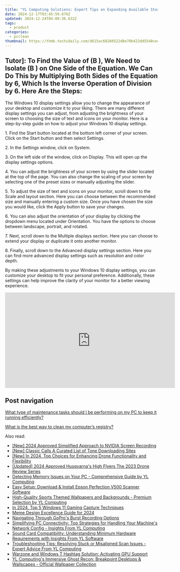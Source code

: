 ```yaml
---
title: "YL Computing Solutions: Expert Tips on Expanding Available Storage and Freeing Disk Space"
date: 2024-12-17T03:45:59.676Z
updated: 2024-12-24T04:09:36.632Z
tags:
  - product
categories:
  - pcclean
thumbnail: https://thmb.techidaily.com/d615ac68260522d8e70b422dd5540cece714bbc625d61d049281d91eac42f958.jpg
---
```


## Tutor]: To Find the Value of \(B \), We Need to Isolate \(B \) on One Side of the Equation. We Can Do This by Multiplying Both Sides of the Equation by 6, Which Is the Inverse Operation of Division by 6. Here Are the Steps:

The Windows 10 display settings allow you to change the appearance of your desktop and customize it to your liking. There are many different display settings you can adjust, from adjusting the brightness of your screen to choosing the size of text and icons on your monitor. Here is a step-by-step guide on how to adjust your Windows 10 display settings. 

1\. Find the Start button located at the bottom left corner of your screen. Click on the Start button and then select Settings.

2\. In the Settings window, click on System.

3\. On the left side of the window, click on Display. This will open up the display settings options. 

4\. You can adjust the brightness of your screen by using the slider located at the top of the page. You can also change the scaling of your screen by selecting one of the preset sizes or manually adjusting the slider.

5\. To adjust the size of text and icons on your monitor, scroll down to the Scale and layout section. Here you can choose between the recommended size and manually entering a custom size. Once you have chosen the size you would like, click the Apply button to save your changes.

6\. You can also adjust the orientation of your display by clicking the dropdown menu located under Orientation. You have the options to choose between landscape, portrait, and rotated.

7\. Next, scroll down to the Multiple displays section. Here you can choose to extend your display or duplicate it onto another monitor.

8\. Finally, scroll down to the Advanced display settings section. Here you can find more advanced display settings such as resolution and color depth. 

By making these adjustments to your Windows 10 display settings, you can customize your desktop to fit your personal preference. Additionally, these settings can help improve the clarity of your monitor for a better viewing experience.

<!-- affiliate ads begin -->
<iframe width="560" height="315" src="https://www.youtube.com/embed/LaWcXdTn5SE?si=QbxEkX-4a17J5RVs" title="YouTube video player" frameborder="0" allow="accelerometer; autoplay; clipboard-write; encrypted-media; gyroscope; picture-in-picture; web-share" referrerpolicy="strict-origin-when-cross-origin" allowfullscreen></iframe>
<!-- affiliate ads end -->

## Post navigation

[What type of maintenance tasks should I be performing on my PC to keep it running efficiently?](https://tools.techidaily.com/pcclean/products/)

[What is the best way to clean my computer’s registry?](https://tools.techidaily.com/pcclean/products/)

<ins class="adsbygoogle"
     style="display:block"
     data-ad-format="autorelaxed"
     data-ad-client="ca-pub-7571918770474297"
     data-ad-slot="1223367746"></ins>

<ins class="adsbygoogle"
     style="display:block"
     data-ad-client="ca-pub-7571918770474297"
     data-ad-slot="8358498916"
     data-ad-format="auto"
     data-full-width-responsive="true"></ins>

<span class="atpl-alsoreadstyle">Also read:</span>
<div><ul>
<li><a href="https://remote-screen-capture.techidaily.com/new-2024-approved-simplified-approach-to-nvidia-screen-recording/"><u>[New] 2024 Approved Simplified Approach to NVIDIA Screen Recording</u></a></li>
<li><a href="https://extra-hints.techidaily.com/new-classic-calls-a-curated-list-of-tone-downloading-sites/"><u>[New] Classic Calls A Curated List of Tone Downloading Sites</u></a></li>
<li><a href="https://fox-blue.techidaily.com/new-in-2024-top-choices-for-enhancing-drone-functionality-and-flexibility/"><u>[New] In 2024, Top Choices for Enhancing Drone Functionality and Flexibility</u></a></li>
<li><a href="https://article-knowledge.techidaily.com/updated-2024-approved-husqvarnas-high-flyers-the-2023-drone-review-series/"><u>[Updated] 2024 Approved Husqvarna's High Flyers The 2023 Drone Review Series</u></a></li>
<li><a href="https://win-exclusive.techidaily.com/detecting-memory-issues-on-your-pc-comprehensive-guide-by-yl-computing/"><u>Detecting Memory Issues on Your PC - Comprehensive Guide by YL Computing</u></a></li>
<li><a href="https://win-dash.techidaily.com/easy-setup-download-and-install-epson-perfection-v500-scanner-software/"><u>Easy Setup: Download & Install Epson Perfection V500 Scanner Software</u></a></li>
<li><a href="https://win-exclusive.techidaily.com/high-quality-sports-themed-wallpapers-and-backgrounds-premium-selection-by-yl-computing/"><u>High-Quality Sports Themed Wallpapers and Backgrounds - Premium Selection by YL Computing</u></a></li>
<li><a href="https://screen-activity-recording.techidaily.com/in-2024-top-5-windows-11-gaming-capture-techniques/"><u>In 2024, Top 5 Windows 11 Gaming Capture Techniques</u></a></li>
<li><a href="https://fox-cloud.techidaily.com/meme-design-excellence-guide-for-2024/"><u>Meme Design Excellence Guide for 2024</u></a></li>
<li><a href="https://fox-access.techidaily.com/navigating-through-gopros-burst-recording-options/"><u>Navigating Through GoPro's Burst Recording Options</u></a></li>
<li><a href="https://win-exclusive.techidaily.com/simplifying-pc-connectivity-top-strategies-for-handling-your-machines-network-config-insights-from-yl-computing/"><u>Simplifying PC Connectivity: Top Strategies for Handling Your Machine's Network Config - Insights From YL Computing</u></a></li>
<li><a href="https://win-exclusive.techidaily.com/sound-card-compatibility-understanding-minimum-hardware-requirements-with-insights-from-yl-software/"><u>Sound Card Compatibility: Understanding Minimum Hardware Requirements with Insights From YL Software</u></a></li>
<li><a href="https://win-exclusive.techidaily.com/troubleshooting-tips-resolving-stuck-or-misaligned-scan-issues-expert-advice-from-yl-computing/"><u>Troubleshooting Tips: Resolving Stuck or Misaligned Scan Issues - Expert Advice From YL Computing</u></a></li>
<li><a href="https://hardware-updates.techidaily.com/warzone-and-windows-t-hashtag-solution-activating-gpu-support/"><u>Warzone and Windows T Hashtag Solution: Activating GPU Support</u></a></li>
<li><a href="https://win-exclusive.techidaily.com/yl-computings-immersive-ghost-recon-breakpoint-desktops-and-wallscapes-official-wallpaper-collection/"><u>YL Computing's Immersive Ghost Recon: Breakpoint Desktops & Wallscapes - Official Wallpaper Collection</u></a></li>
</ul></div>


